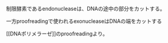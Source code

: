 制限酵素であるendonucleaseは、DNAの途中の部分をカットする。

一方proofreadingで使われるexonucleaseはDNAの端をカットする

[[DNAポリメラーゼ]]のproofreadingより。
